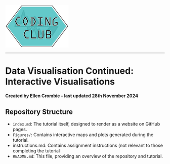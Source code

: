 <p align="left">
  <img src="https://github.com/EdDataScienceEES/tutorial-ellencrombie/blob/b4d472d0d16d8b3c4a36a63fc64683fd34168f8d/coding_club_logo.png?raw=true" alt="Coding Club Logo" width="200">
</p>

___
# Data Visualisation Continued: Interactive Visualisations 
#### Created by Ellen Crombie - last updated 28th November 2024

## Repository Structure

- `index.md`: The tutorial itself, designed to render as a website on GitHub pages.
- `Figures/`: Contains interactive maps and plots generated during the tutorial.
- instructions.md: Contains assignment instructions (not relevant to those completing the tutorial
- `README.md`: This file, providing an overview of the repository and tutorial.
